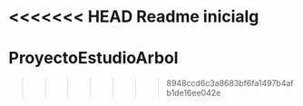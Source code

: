 <<<<<<< HEAD
Readme inicialg
=======
# ProyectoEstudioArbol
>>>>>>> 8948ccd6c3a8683bf6fa1497b4afb1de16ee042e
